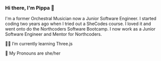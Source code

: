 ### Hi there, I'm Pippa 🥰 

I'm a former Orchestral Musician now a Junior Software Engineer. I started coding two years ago when I tried out a SheCodes course. I loved it and went onto do the Northcoders Software Bootcamp. I now work as a Junior Software Engineer and Mentor for Northcoders. 


🕵️‍♀️ I’m currently learning Three.js 

🙌 My Pronouns are she/her 



<!--
**pippaamy/pippaamy** is a ✨ _special_ ✨ repository because its `README.md` (this file) appears on your GitHub profile.

Here are some ideas to get you started:

- 🔭 I’m currently working on ...
- 🌱 I’m currently learning ...
- 👯 I’m looking to collaborate on ...
- 🤔 I’m looking for help with ...
- 💬 Ask me about ...
- 📫 How to reach me: ...
- 😄 Pronouns: ...
- ⚡ Fun fact: ...
-->
